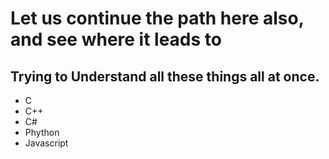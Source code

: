 # Let us continue the path here also, and see where it leads to

## Trying to Understand all these things all at once.
* C
* C++
* C#
* Phython
* Javascript

